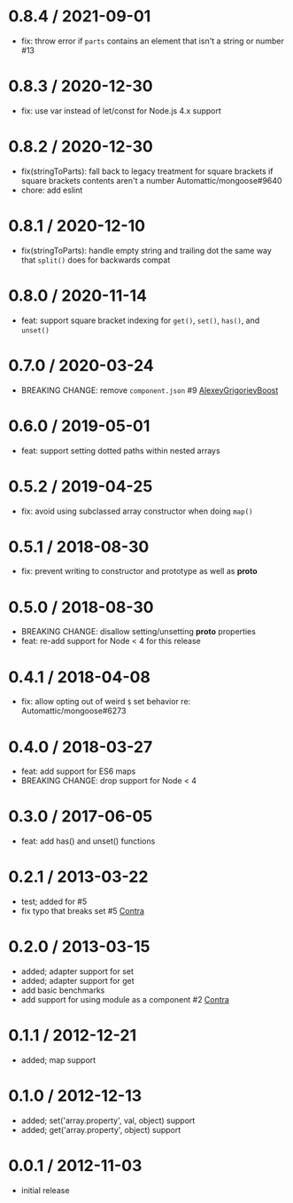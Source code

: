 0.8.4 / 2021-09-01
==================
 * fix: throw error if `parts` contains an element that isn't a string or number #13

0.8.3 / 2020-12-30
==================
 * fix: use var instead of let/const for Node.js 4.x support

0.8.2 / 2020-12-30
==================
 * fix(stringToParts): fall back to legacy treatment for square brackets if square brackets contents aren't a number Automattic/mongoose#9640
 * chore: add eslint

0.8.1 / 2020-12-10
==================
 * fix(stringToParts): handle empty string and trailing dot the same way that `split()` does for backwards compat

0.8.0 / 2020-11-14
==================
 * feat: support square bracket indexing for `get()`, `set()`, `has()`, and `unset()`

0.7.0 / 2020-03-24
==================
 * BREAKING CHANGE: remove `component.json` #9 [AlexeyGrigorievBoost](https://github.com/AlexeyGrigorievBoost)

0.6.0 / 2019-05-01
==================
 * feat: support setting dotted paths within nested arrays

0.5.2 / 2019-04-25
==================
 * fix: avoid using subclassed array constructor when doing `map()`

0.5.1 / 2018-08-30
==================
 * fix: prevent writing to constructor and prototype as well as __proto__

0.5.0 / 2018-08-30
==================
 * BREAKING CHANGE: disallow setting/unsetting __proto__ properties
 * feat: re-add support for Node < 4 for this release

0.4.1 / 2018-04-08
==================
 * fix: allow opting out of weird `$` set behavior re: Automattic/mongoose#6273

0.4.0 / 2018-03-27
==================
 * feat: add support for ES6 maps
 * BREAKING CHANGE: drop support for Node < 4

0.3.0 / 2017-06-05
==================
 * feat: add has() and unset() functions

0.2.1 / 2013-03-22
==================

  * test; added for #5
  * fix typo that breaks set #5 [Contra](https://github.com/Contra)

0.2.0 / 2013-03-15
==================

  * added; adapter support for set
  * added; adapter support for get
  * add basic benchmarks
  * add support for using module as a component #2 [Contra](https://github.com/Contra)

0.1.1 / 2012-12-21
==================

  * added; map support

0.1.0 / 2012-12-13
==================

  * added; set('array.property', val, object) support
  * added; get('array.property', object) support

0.0.1 / 2012-11-03
==================

  * initial release
